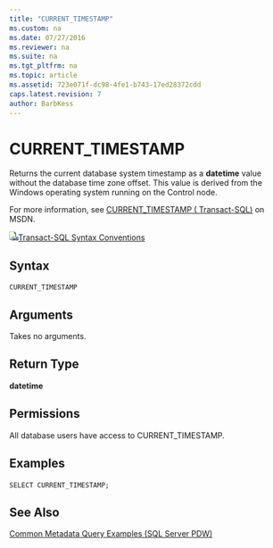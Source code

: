 ```yaml
---
title: "CURRENT_TIMESTAMP"
ms.custom: na
ms.date: 07/27/2016
ms.reviewer: na
ms.suite: na
ms.tgt_pltfrm: na
ms.topic: article
ms.assetid: 723e071f-dc98-4fe1-b743-17ed28372cdd
caps.latest.revision: 7
author: BarbKess
---
```

# CURRENT_TIMESTAMP
Returns the current database system timestamp as a **datetime** value without the database time zone offset. This value is derived from the Windows operating system running on the Control node.  
  
For more information, see [CURRENT_TIMESTAMP ( Transact-SQL)](http://msdn.microsoft.com/en-us/library/ms188751(v=sql11)) on MSDN.  
  
![Topic link icon](../../mpp/sqlpdw/media/Topic_Link.gif "Topic_Link")[Transact-SQL Syntax Conventions](../Topic/Transact-SQL%20Syntax%20Conventions%20(Transact-SQL).md)  
  
## Syntax  
  
```  
CURRENT_TIMESTAMP  
```  
  
## Arguments  
Takes no arguments.  
  
## Return Type  
**datetime**  
  
## Permissions  
All database users have access to CURRENT_TIMESTAMP.  
  
## Examples  
  
```  
SELECT CURRENT_TIMESTAMP;  
```  
  
## See Also  
[Common Metadata Query Examples &#40;SQL Server PDW&#41;](../../mpp/sqlpdw/common-metadata-query-examples-sql-server-pdw.md)  
  
